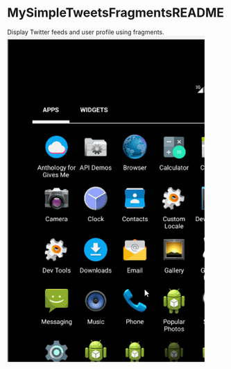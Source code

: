 # MySimpleTweetsFragmentsREADME
Display Twitter feeds and user profile using fragments.
![Video Walkthrough](TwitterFragments.gif)

